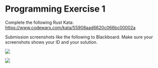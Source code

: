 # Programming Exercise 1

Complete the following Rust Kata:
https://www.codewars.com/kata/55908aad6620c066bc00002a

Submission screenshots like the following to Blackboard. Make sure your screenshots shows your ID and your solution.

![](https://i.imgur.com/ZSilFt9.png)

![](https://i.imgur.com/igRrP91.png)
